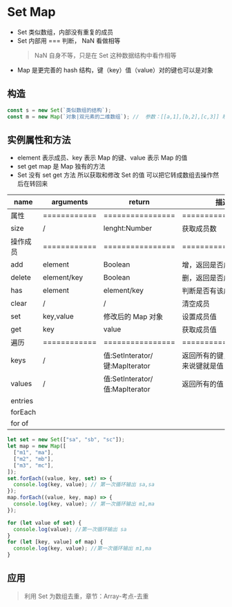<!--
 * @Author: 鱼小柔
 * @Date: 2020-11-07 18:17:26
 * @LastEditors: your name
 * @LastEditTime: 2020-11-21 16:21:07
 * @Description: file content
-->

# Set Map

- Set 类似数组，内部没有重复的成员
- Set 内部用 === 判断， NaN 看做相等
  > NaN 自身不等，只是在 Set 这种数据结构中看作相等
- Map 是更完善的 hash 结构，键（key）值（value）对的键也可以是对象

## 构造

```js
const s = new Set(`类似数组的结构`);
const m = new Map(`对象|双元素的二维数组`); //  参数：[[a,1],[b,2],[c,3]] 映射结果： a=>1 b=>2 c=>3
```

## 实例属性和方法

- element 表示成员、key 表示 Map 的键、value 表示 Map 的值
- set get map 是 Map 独有的方法
- Set 没有 set get 方法 所以获取和修改 Set 的值 可以把它转成数组去操作然后在转回来

| name     | arguments    | return                         | 描述                                |
| -------- | ------------ | ------------------------------ | ----------------------------------- |
| 属性     | ============ | ================               | ==================                  |
| size     | /            | lenght:Number                  | 获取成员数                          |
| 操作成员 | ============ | ================               | ==================                  |
| add      | element      | Boolean                        | 增，返回是否成功                    |
| delete   | element/key  | Boolean                        | 删，返回是否成功                    |
| has      | element      | element/key                    | 判断是否有该成员                    |
| clear    | /            | /                              | 清空成员                            |
| set      | key,value    | 修改后的 Map 对象              | 设置成员值                          |
| get      | key          | value                          | 获取成员值                          |
| 遍历     | ============ | ================               | ==================                  |
| keys     | /            | 值:SetInterator/键:MapIterator | 返回所有的键，对于 Set 来说键就是值 |
| values   | /            | 值:SetInterator/值:MapIterator | 返回所有的值                        |
| entries  |              |                                |                                     |
| forEach  |              |                                |                                     |
| for of   |              |                                |                                     |

```js
let set = new Set(["sa", "sb", "sc"]);
let map = new Map([
  ["m1", "ma"],
  ["m2", "mb"],
  ["m3", "mc"],
]);
set.forEach((value, key, set) => {
  console.log(key, value); // 第一次循环输出 sa,sa
});
map.forEach((value, key, map) => {
  console.log(key, value); // 第一次循环输出 m1,ma
});

for (let value of set) {
  console.log(value); //第一次循环输出 sa
}
for (let [key, value] of map) {
  console.log(key, value); //第一次循环输出 m1,ma
}
```

## 应用

> 利用 Set 为数组去重，章节：Array-考点-去重

